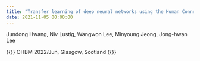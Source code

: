 ```yaml
---
title: "Transfer learning of deep neural networks using the Human Connectome Project fMRI data"
date: 2021-11-05 00:00:00
---
```


Jundong Hwang, Niv Lustig, Wangwon Lee, Minyoung Jeong, Jong-hwan Lee

{{<format bright-green>}}
OHBM 2022/Jun, Glasgow, Scotland
{{</format>}}
